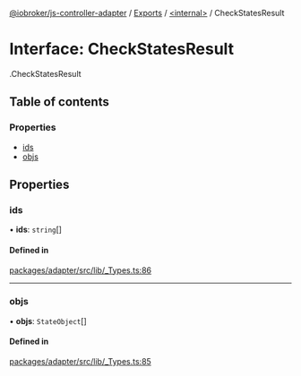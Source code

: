 [@iobroker/js-controller-adapter](../README.md) / [Exports](../modules.md) / [<internal\>](../modules/internal_.md) / CheckStatesResult

# Interface: CheckStatesResult

[<internal>](../modules/internal_.md).CheckStatesResult

## Table of contents

### Properties

- [ids](internal_.CheckStatesResult.md#ids)
- [objs](internal_.CheckStatesResult.md#objs)

## Properties

### ids

• **ids**: `string`[]

#### Defined in

[packages/adapter/src/lib/_Types.ts:86](https://github.com/ioBroker/ioBroker.js-controller/blob/c4a73b71/packages/adapter/src/lib/_Types.ts#L86)

___

### objs

• **objs**: `StateObject`[]

#### Defined in

[packages/adapter/src/lib/_Types.ts:85](https://github.com/ioBroker/ioBroker.js-controller/blob/c4a73b71/packages/adapter/src/lib/_Types.ts#L85)
